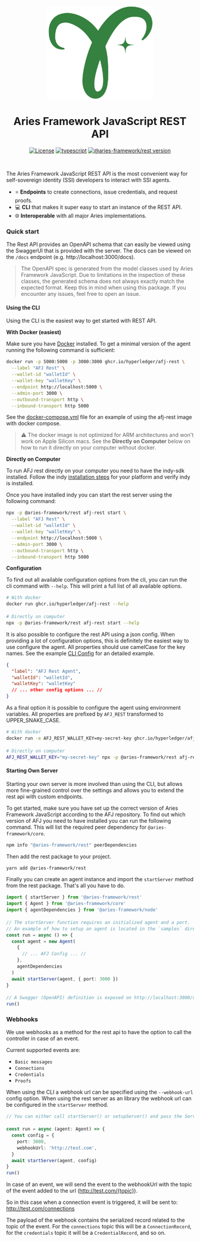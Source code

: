 <p align="center">
  <br />
  <img
    alt="Hyperledger Aries logo"
    src="https://raw.githubusercontent.com/hyperledger/aries-framework-javascript/aa31131825e3331dc93694bc58414d955dcb1129/images/aries-logo.png"
    height="250px"
  />
</p>
<h1 align="center"><b>Aries Framework JavaScript REST API</b></h1>
<p align="center">
  <a
    href="https://raw.githubusercontent.com/hyperledger/aries-framework-javascript-ext/main/LICENSE"
    ><img
      alt="License"
      src="https://img.shields.io/badge/License-Apache%202.0-blue.svg"
  /></a>
  <a href="https://www.typescriptlang.org/"
    ><img
      alt="typescript"
      src="https://img.shields.io/badge/%3C%2F%3E-TypeScript-%230074c1.svg"
  /></a>
    <a href="https://www.npmjs.com/package/@aries-framework/rest"
    ><img
      alt="@aries-framework/rest version"
      src="https://img.shields.io/npm/v/@aries-framework/rest"
  /></a>

</p>
<br />

The Aries Framework JavaScript REST API is the most convenient way for self-sovereign identity (SSI) developers to interact with SSI agents.

- ⭐ **Endpoints** to create connections, issue credentials, and request proofs.
- 💻 **CLI** that makes it super easy to start an instance of the REST API.
- 🌐 **Interoperable** with all major Aries implementations.

### Quick start

The Rest API provides an OpenAPI schema that can easily be viewed using the SwaggerUI that is provided with the server. The docs can be viewed on the `/docs` endpoint (e.g. http://localhost:3000/docs).

> The OpenAPI spec is generated from the model classes used by Aries Framework JavaScript. Due to limitations in the inspection of these classes, the generated schema does not always exactly match the expected format. Keep this in mind when using this package. If you encounter any issues, feel free to open an issue.

#### Using the CLI

Using the CLI is the easiest way to get started with REST API.

**With Docker (easiest)**

Make sure you have [Docker](https://docs.docker.com/get-docker/) installed. To get a minimal version of the agent running the following command is sufficient:

```sh
docker run -p 5000:5000 -p 3000:3000 ghcr.io/hyperledger/afj-rest \
  --label "AFJ Rest" \
  --wallet-id "walletId" \
  --wallet-key "walletKey" \
  --endpoint http://localhost:5000 \
  --admin-port 3000 \
  --outbound-transport http \
  --inbound-transport http 5000
```

See the [docker-compose.yml](https://github.com/hyperledger/aries-framework-javascript-ext/tree/main/docker-compose.yml) file for an example of using the afj-rest image with docker compose.

> ⚠️ The docker image is not optimized for ARM architectures and won't work on Apple Silicon macs. See the **Directly on Computer** below on how to run it directly on your computer without docker.

**Directly on Computer**

To run AFJ rest directly on your computer you need to have the indy-sdk installed. Follow the indy [installation steps](https://github.com/hyperledger/aries-framework-javascript/tree/main/docs/libindy) for your platform and verify indy is installed.

Once you have installed indy you can start the rest server using the following command:

```sh
npx -p @aries-framework/rest afj-rest start \
  --label "AFJ Rest" \
  --wallet-id "walletId" \
  --wallet-key "walletKey" \
  --endpoint http://localhost:5000 \
  --admin-port 3000 \
  --outbound-transport http \
  --inbound-transport http 5000
```

**Configuration**

To find out all available configuration options from the cli, you can run the cli command with `--help`. This will print a full list of all available options.

```sh
# With docker
docker run ghcr.io/hyperledger/afj-rest --help

# Directly on computer
npx -p @aries-framework/rest afj-rest start --help
```

It is also possible to configure the rest API using a json config. When providing a lot of configuration options, this is definitely the easiest way to use configure the agent. All properties should use camelCase for the key names. See the example [CLI Config](https://github.com/hyperledger/aries-framework-javascript-ext/tree/main/packages/rest/samples/cliConfig.json) for an detailed example.

```json
{
  "label": "AFJ Rest Agent",
  "walletId": "walletId",
  "walletKey": "walletKey"
  // ... other config options ... //
}
```

As a final option it is possible to configure the agent using environment variables. All properties are prefixed by `AFJ_REST` transformed to UPPER_SNAKE_CASE.

```sh
# With docker
docker run -e AFJ_REST_WALLET_KEY=my-secret-key ghcr.io/hyperledger/afj-rest ...

# Directly on computer
AFJ_REST_WALLET_KEY="my-secret-key" npx -p @aries-framework/rest afj-rest start ...
```

#### Starting Own Server

Starting your own server is more involved than using the CLI, but allows more fine-grained control over the settings and allows you to extend the rest api with custom endpoints.

To get started, make sure you have set up the correct version of Aries Framework JavaScript according to the AFJ repository. To find out which version of AFJ you need to have installed you can run the following command. This will list the required peer dependency for `@aries-framework/core`.

```sh
npm info "@aries-framework/rest" peerDependencies
```

Then add the rest package to your project.

```sh
yarn add @aries-framework/rest
```

Finally you can create an agent instance and import the `startServer` method from the rest package. That's all you have to do.

```ts
import { startServer } from '@aries-framework/rest'
import { Agent } from '@aries-framework/core'
import { agentDependencies } from '@aries-framework/node'

// The startServer function requires an initialized agent and a port.
// An example of how to setup an agent is located in the `samples` directory.
const run = async () => {
  const agent = new Agent(
    {
      // ... AFJ Config ... //
    },
    agentDependencies
  )
  await startServer(agent, { port: 3000 })
}

// A Swagger (OpenAPI) definition is exposed on http://localhost:3000/docs
run()
```

### Webhooks

We use webhooks as a method for the rest api to have the option to call the controller in case of an event.

Current supported events are:

- `Basic messages`
- `Connections`
- `Credentials`
- `Proofs`

When using the CLI a webhook url can be specified using the `--webhook-url` config option. When using the rest server as an library the webhook url can be configured in the `startServer` method.

```ts
// You can either call startServer() or setupServer() and pass the ServerConfig interface with a webhookUrl

const run = async (agent: Agent) => {
  const config = {
    port: 3000,
    webhookUrl: 'http://test.com',
  }
  await startServer(agent, config)
}
run()
```

In case of an event, we will send the event to the webhookUrl with the topic of the event added to the url (http://test.com/{topic}).

So in this case when a connection event is triggered, it will be sent to: http://test.com/connections

The payload of the webhook contains the serialized record related to the topic of the event. For the `connections` topic this will be a `ConnectionRecord`, for the `credentials` topic it will be a `CredentialRecord`, and so on.
